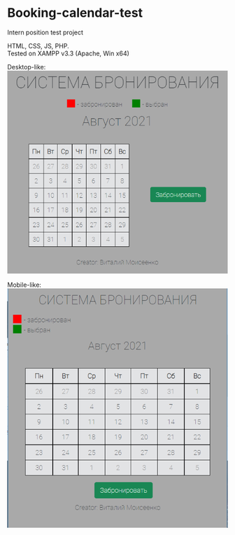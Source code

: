# Booking-calendar-test
Intern position test project

HTML, CSS, JS, PHP.<br />
Tested on XAMPP v3.3 (Apache, Win x64)<br />

Desktop-like:<br />
![Alt text](/screenshots/screen1.png "1920x1080")

Mobile-like:<br />
![Alt text](/screenshots/screen2.png "320x568")